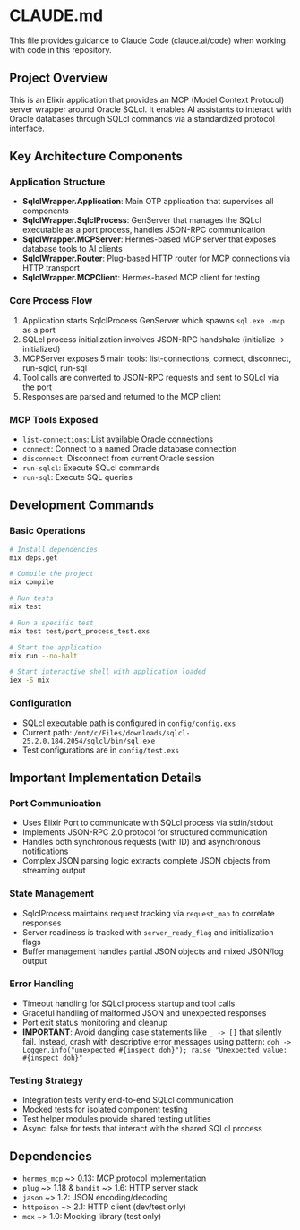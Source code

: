# CLAUDE.md

This file provides guidance to Claude Code (claude.ai/code) when working with code in this repository.

## Project Overview

This is an Elixir application that provides an MCP (Model Context Protocol) server wrapper around Oracle SQLcl. It enables AI assistants to interact with Oracle databases through SQLcl commands via a standardized protocol interface.

## Key Architecture Components

### Application Structure
- **SqlclWrapper.Application**: Main OTP application that supervises all components
- **SqlclWrapper.SqlclProcess**: GenServer that manages the SQLcl executable as a port process, handles JSON-RPC communication
- **SqlclWrapper.MCPServer**: Hermes-based MCP server that exposes database tools to AI clients
- **SqlclWrapper.Router**: Plug-based HTTP router for MCP connections via HTTP transport
- **SqlclWrapper.MCPClient**: Hermes-based MCP client for testing

### Core Process Flow
1. Application starts SqlclProcess GenServer which spawns `sql.exe -mcp` as a port
2. SQLcl process initialization involves JSON-RPC handshake (initialize → initialized)
3. MCPServer exposes 5 main tools: list-connections, connect, disconnect, run-sqlcl, run-sql
4. Tool calls are converted to JSON-RPC requests and sent to SQLcl via the port
5. Responses are parsed and returned to the MCP client

### MCP Tools Exposed
- `list-connections`: List available Oracle connections
- `connect`: Connect to a named Oracle database connection
- `disconnect`: Disconnect from current Oracle session
- `run-sqlcl`: Execute SQLcl commands
- `run-sql`: Execute SQL queries

## Development Commands

### Basic Operations
```bash
# Install dependencies
mix deps.get

# Compile the project
mix compile

# Run tests
mix test

# Run a specific test
mix test test/port_process_test.exs

# Start the application
mix run --no-halt

# Start interactive shell with application loaded
iex -S mix
```

### Configuration
- SQLcl executable path is configured in `config/config.exs` 
- Current path: `/mnt/c/Files/downloads/sqlcl-25.2.0.184.2054/sqlcl/bin/sql.exe`
- Test configurations are in `config/test.exs`

## Important Implementation Details

### Port Communication
- Uses Elixir Port to communicate with SQLcl process via stdin/stdout
- Implements JSON-RPC 2.0 protocol for structured communication
- Handles both synchronous requests (with ID) and asynchronous notifications
- Complex JSON parsing logic extracts complete JSON objects from streaming output

### State Management
- SqlclProcess maintains request tracking via `request_map` to correlate responses
- Server readiness is tracked with `server_ready_flag` and initialization flags
- Buffer management handles partial JSON objects and mixed JSON/log output

### Error Handling
- Timeout handling for SQLcl process startup and tool calls
- Graceful handling of malformed JSON and unexpected responses
- Port exit status monitoring and cleanup
- **IMPORTANT**: Avoid dangling case statements like `_ -> []` that silently fail. Instead, crash with descriptive error messages using pattern: `doh -> Logger.info("unexpected #{inspect doh}"); raise "Unexpected value: #{inspect doh}"`

### Testing Strategy
- Integration tests verify end-to-end SQLcl communication
- Mocked tests for isolated component testing
- Test helper modules provide shared testing utilities
- Async: false for tests that interact with the shared SQLcl process

## Dependencies
- `hermes_mcp` ~> 0.13: MCP protocol implementation
- `plug` ~> 1.18 & `bandit` ~> 1.6: HTTP server stack
- `jason` ~> 1.2: JSON encoding/decoding
- `httpoison` ~> 2.1: HTTP client (dev/test only)
- `mox` ~> 1.0: Mocking library (test only)